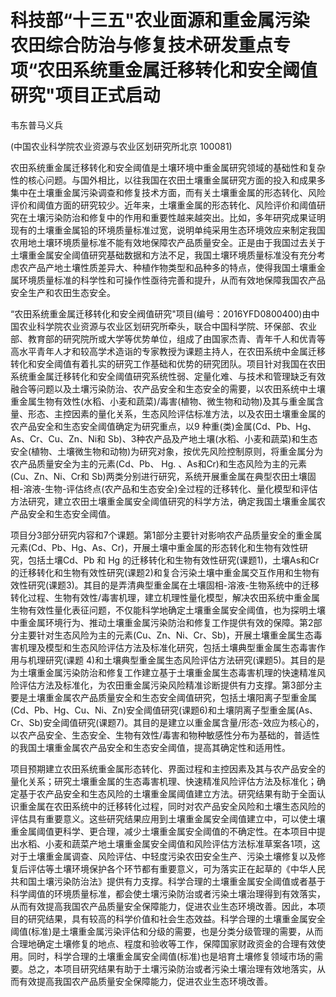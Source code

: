 # 科技部“十三五"农业面源和重金属污染农田综合防治与修复技术研发重点专项“农田系统重金属迁移转化和安全阈值研究"项目正式启动

韦东普马义兵

(中国农业科学院农业资源与农业区划研究所北京 100081)

农田系统重金属迁移转化和安全阈值是土壤环境中重金属研究领域的基础性和复杂性的核心问题。与国外相比，以往我国在农田土壤重金属研究方面的投入和成果多集中在土壤重金属污染调查和修复技术方面，而有关土壤重金属的形态转化、风险评价和阈值方面的研究较少。近年来，土壤重金属的形态转化、风险评价和阈值研究在土壤污染防治和修复中的作用和重要性越来越突出。比如，多年研究成果证明现有的土壤重金属铅的环境质量标准过宽，说明单纯采用生态环境效应来制定我国农用地土壤环境质量标准不能有效地保障农产品质量安全。正是由于我国过去关于土壤重金属安全阈值研究基础数据和方法不足，我国土壤环境质量标准没有充分考虑农产品产地土壤性质差异大、种植作物类型和品种多的特点，使得我国土壤重金属环境质量标准的科学性和可操作性亟待完善和提升，从而有效地保障我国农产品安全生产和农田生态安全。

“农田系统重金属迁移转化和安全阀值研究"项目(编号：2016YFD0800400)由中国农业科学院农业资源与农业区划研究所牵头，联合中国科学院、环保部、农业部、教育部的研究院所或大学等优势单位，组成了由国家杰青、青年千人和优青等高水平青年人才和较高学术造诣的专家教授为课题主持人，在农田系统中金属迁移转化和安全阈值有着扎实的研究工作基础和优势的研究团队。项目针对我国在农田系统重金属迁移转化和安全阈值研究系统性弱、定量化难、与技术和管理缺乏有效融合等问题以及土壤污染防治、农产品安全和生态安全的需要，以农田系统中土壤重金属生物有效性(水稻、小麦和蔬菜)/毒害(植物、微生物和动物)及其与重金属含量、形态、主控因素的量化关系，生态风险评估标准方法，以及农田土壤重金属的农产品安全和生态安全阈值确定为研究重点，以9 种重(类)金属(Cd、Pb、Hg、As、Cr、Cu、Zn、Ni和 Sb)、3种农产品及产地土壤(水稻、小麦和蔬菜)和生态安全(植物、土壤微生物和动物)为研究对象，按优先风险控制原则，将重金属分为农产品质量安全为主的元素(Cd、Pb、 $\mathrm { H g } .$ 、As和Cr)和生态风险为主的元素(Cu、Zn、Ni、Cr和 Sb)两类分别进行研究，系统开展重金属在典型农田土壤固相-溶液-生物-评估终点(农产品和生态安全)全过程的迁移转化、量化模型和评估方法研究，建立农田土壤重金属安全阈值研究的科学方法，确定我国土壤重金属农产品安全和生态安全阈值。

项目分3部分研究内容和7个课题。第1部分主要针对影响农产品质量安全的重金属元素(Cd、Pb、Hg、As、Cr)，开展土壤中重金属的形态转化和生物有效性研究，包括土壤Cd、Pb 和 $\mathrm { H g }$ 的迁移转化和生物有效性研究(课题1)，土壤As和Cr的迁移转化和生物有效性研究(课题2)和复合污染土壤中重金属交互作用和生物有效性研究(课题3)。其目的是弄清典型重金属在土壤固相-溶液-生物系统中的迁移转化过程、生物有效性/毒害机理，建立机理性量化模型，解决农田系统中重金属生物有效性量化表征问题，不仅能科学地确定土壤重金属安全阈值，也为探明土壤中重金属环境行为、推动土壤重金属污染防治和修复工作提供有效的保障。第2部分主要针对生态风险为主的元素(Cu、Zn、Ni、Cr、Sb)，开展土壤重金属生态毒害机理及模型和生态风险评估方法及标准化研究，包括土壤典型重金属生态毒害作用与机理研究(课题 4)和土壤典型重金属生态风险评估方法研究(课题5)。其目的是为土壤重金属污染防治和修复工作建立基于土壤重金属生态毒害机理的快速精准风险评估方法及标准化，为农田重金属污染风险精准诊断提供有力支撑。第3部分主要是土壤重金属农产品质量安全和生态安全阈值研究，包括土壤阳离子型重金属(Cd、Pb、Hg、Cu、Ni、Zn)安全阈值研究(课题6)和土壤阴离子型重金属(As、Cr、Sb)安全阈值研究(课题7)。其目的是建立以重金属含量/形态-效应为核心的，以农产品安全、生态安全、生物有效性/毒害和物种敏感性分布为基础的，普适性的我国土壤重金属农产品安全和生态安全阈值，提高其确定性和适用性。

项目预期建立农田系统重金属形态转化、界面过程和主控因素及其与农产品安全的量化关系；研究土壤重金属的生态毒害机理、快速精准风险评估方法及标准化；确定基于农产品安全和生态风险的土壤重金属阈值建立方法。研究结果有助于全面认识重金属在农田系统中的迁移转化过程，同时对农产品安全风险和土壤生态风险的评估具有重要意义。这些研究结果应用到土壤重金属安全阈值建立中，可以使土壤重金属阈值更科学、更合理，减少土壤重金属安全阈值的不确定性。在本项目中提出水稻、小麦和蔬菜产地土壤重金属安全阈值和风险评估方法标准草案各1项，这对于土壤重金属调查、风险评估、中轻度污染农田安全生产、污染土壤修复以及修复后评估等土壤环境保护各个环节都有重要意义，可为落实正在起草的《中华人民共和国土壤污染防治法》提供有力支撑。科学合理的土壤重金属安全阈值或者基于科学阈值的环境质量标准，都会使土壤污染防治或者污染土壤治理得到有效落实，从而有效提高我国农产品质量安全保障能力，促进农业生态环境改善。因此，本项目的研究结果，具有较高的科学价值和社会生态效益。科学合理的土壤重金属安全阈值(标准)是土壤重金属污染评估和分级的需要，也是分类分级管理的需要，从而合理地确定土壤修复的地点、程度和验收等工作，保障国家财政资金的合理有效使用。同时，科学合理的土壤重金属安全阈值(标准)也是培育土壤修复领域市场的需要。总之，本项目研究结果有助于土壤污染防治或者污染土壤治理有效地落实，从而有效提高我国农产品质量安全保障能力，促进农业生态环境改善。